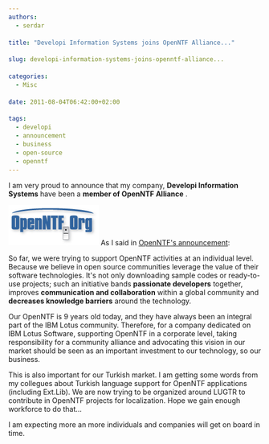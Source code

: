 ```yaml
---
authors:
  - serdar

title: "Developi Information Systems joins OpenNTF Alliance..."

slug: developi-information-systems-joins-openntf-alliance...

categories:
  - Misc

date: 2011-08-04T06:42:00+02:00

tags:
  - developi
  - announcement
  - business
  - open-source
  - openntf
---
```


I am very proud to announce that my company, **Developi Information Systems** have been a **member of OpenNTF Alliance** .
<!-- more -->
[![Image:Developi Information Systems joins OpenNTF Alliance...](../../images/imported/developi-information-systems-joins-openntf-alliance-M2.jpeg)](http://www.openntf.org/)
As I said in [OpenNTF's announcement](http://www.openntf.org/blogs/openntf.nsf/d6plinks/BELT-8KDUM7):

So far, we were trying to support OpenNTF activities at an individual level. Because we believe in open source communities leverage the value of their software technologies. It's not only downloading sample codes or ready-to-use projects; such an initiative bands **passionate developers** together, improves **communication and collaboration** within a global community and **decreases knowledge barriers** around the technology.

Our OpenNTF is 9 years old today, and they have always been an integral part of the IBM Lotus community. Therefore, for a company dedicated on IBM Lotus Software, supporting OpenNTF in a corporate level, taking responsibility for a community alliance and advocating this vision in our market should be seen as an important investment to our technology, so our business.

This is also important for our Turkish market. I am getting some words from my collegues about Turkish language support for OpenNTF applications (including Ext.Lib). We are now trying to be organized around LUGTR to contribute in OpenNTF projects for localization. Hope we gain enough workforce to do that...

I am expecting more an more individuals and companies will get on board in time.
